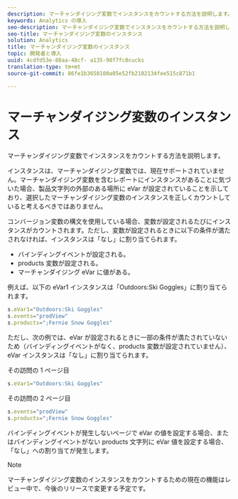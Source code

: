 ```yaml
---
description: マーチャンダイジング変数でインスタンスをカウントする方法を説明します。
keywords: Analytics の導入
seo-description: マーチャンダイジング変数でインスタンスをカウントする方法を説明します。
seo-title: マーチャンダイジング変数のインスタンス
solution: Analytics
title: マーチャンダイジング変数のインスタンス
topic: 開発者と導入
uuid: 4cdfd53e-88aa-48cf- a135-98f7fc8cucks
translation-type: tm+mt
source-git-commit: 86fe1b3650100a05e52fb2102134fee515c871b1

---
```



# マーチャンダイジング変数のインスタンス

マーチャンダイジング変数でインスタンスをカウントする方法を説明します。

インスタンスは、マーチャンダイジング変数では、現在サポートされていません。マーチャンダイジング変数を含むレポートにインスタンスがあることに気づいた場合、製品文字列の外部のある場所に eVar が設定されていることを示しており、選択したマーチャンダイジング変数のインスタンスを正しくカウントしていると考えるべきではありません。

コンバージョン変数の構文を使用している場合、変数が設定されるたびにインスタンスがカウントされます。ただし、変数が設定されるときに以下の条件が満たされなければ、インスタンスは「なし」に割り当てられます。

* バインディングイベントが設定される。
* products 変数が設定される。
* マーチャンダイジング eVar に値がある。

例えば、以下の eVar1 インスタンスは「Outdoors:Ski Goggles」に割り当てられます。

```js
s.eVar1="Outdoors:Ski Goggles" 
s.events="prodView" 
s.products=";Fernie Snow Goggles"
```

ただし、次の例では、eVar が設定されるときに一部の条件が満たされていないため（バインディングイベントがなく、products 変数が設定されていません）、eVar インスタンスは「なし」に割り当てられます。

その訪問の 1 ページ目

```js
s.eVar1="Outdoors:Ski Goggles"
```

その訪問の 2 ページ目

```js
s.events="prodView" 
s.products=";Fernie Snow Goggles"
```

バインディングイベントが発生しないページで eVar の値を設定する場合、またはバインディングイベントがない products 文字列に eVar 値を設定する場合、「なし」への割り当てが発生します。

>[!NOTE]
>
>マーチャンダイジング変数のインスタンスをカウントするための現在の機能はレビュー中で、今後のリリースで変更する予定です。

